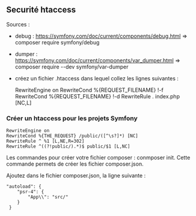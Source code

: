 ## Securité htaccess

Sources : 

- debug : https://symfony.com/doc/current/components/debug.html  =>  composer require symfony/debug

- dumper :  https://symfony.com/doc/current/components/var_dumper.html  => composer require --dev symfony/var-dumper

- créez un fichier .htaccess dans lequel collez les lignes suivantes :

	RewriteEngine on
	RewriteCond %{REQUEST_FILENAME} !-f
	RewriteCond %{REQUEST_FILENAME} !-d
	RewriteRule . index.php [NC,L] 


### Créer un htaccess pour les projets Symfony
	RewriteEngine on
    RewriteCond %{THE_REQUEST} /public/([^\s?]*) [NC]
    RewriteRule ^ %1 [L,NE,R=302]
    RewriteRule ^((?!public/).*)$ public/$1 [L,NC]

Les commandes pour créer votre fichier composer : conmposer init. 
Cette commande permets de créer les fichier composer.json.


Ajoutez dans le fichier composer.json, la ligne suivante : 

    
    "autoload": {
        "psr-4": {
            "App\\": "src/"
        }
     }
    
